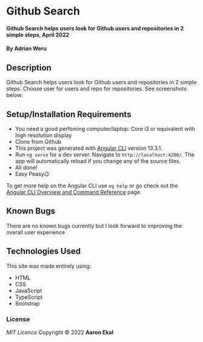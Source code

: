 # Github Search

#### Github Search helps users look for Github users and repositories in 2 simple steps, April 2022

#### By **Adrian Weru**

## Description

Github Search helps users look for Github users and repositories in 2 simple steps. Choose user for users and repo for repositories. See screenshots below:


## Setup/Installation Requirements

- You need a good perfoming computer/laptop: Core i3 or equivalent with high resolution display
- Clone from Github
- This project was generated with [Angular CLI](https://github.com/angular/angular-cli) version 13.3.1.
- Run `ng serve` for a dev server. Navigate to `http://localhost:4200/`. The app will automatically reload if you change any of the source files.
- All done!
- Easy Peasy😉

To get more help on the Angular CLI use `ng help` or go check out the [Angular CLI Overview and Command Reference](https://angular.io/cli) page.

## Known Bugs

There are no known bugs currently but I look forward to improving the overall user experience

## Technologies Used

This site was made entirely using:

- HTML
- CSS
- JavaScript
- TypeScript
- Bootstrap



### License

_MIT Licence_
Copyright &copy; 2022 **Aaron Ekal**

